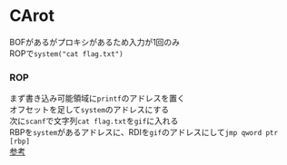 # CArot  
BOFがあるがプロキシがあるため入力が1回のみ    
ROPで`system("cat flag.txt")`  
### ROP  
まず書き込み可能領域に`printf`のアドレスを置く  
オフセットを足して`system`のアドレスにする  
次に`scanf`で文字列`cat flag.txt`を`gif`に入れる  
RBPを`system`があるアドレスに、RDIを`gif`のアドレスにして`jmp qword ptr [rbp]`  
[参考](https://stdnoerr.github.io/ctf/2021/09/19/ACSC2021.html)  
